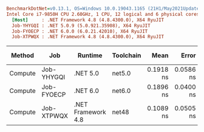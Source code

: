``` ini

BenchmarkDotNet=v0.13.1, OS=Windows 10.0.19043.1165 (21H1/May2021Update)
Intel Core i7-9850H CPU 2.60GHz, 1 CPU, 12 logical and 6 physical cores
  [Host]     : .NET Framework 4.8 (4.8.4300.0), X64 RyuJIT
  Job-YHYGQI : .NET 5.0.9 (5.0.921.35908), X64 RyuJIT
  Job-FYOECP : .NET 6.0.0 (6.0.21.42010), X64 RyuJIT
  Job-XTPWQX : .NET Framework 4.8 (4.8.4300.0), X64 RyuJIT


```
|  Method |        Job |            Runtime | Toolchain |      Mean |     Error |    StdDev |    Median | Ratio | RatioSD | Code Size | Allocated |
|-------- |----------- |------------------- |---------- |----------:|----------:|----------:|----------:|------:|--------:|----------:|----------:|
| Compute | Job-YHYGQI |           .NET 5.0 |    net5.0 | 0.1918 ns | 0.0586 ns | 0.1728 ns | 0.1190 ns |     ? |       ? |       6 B |         - |
| Compute | Job-FYOECP |           .NET 6.0 |    net6.0 | 0.1896 ns | 0.0400 ns | 0.0877 ns | 0.1943 ns |     ? |       ? |       6 B |         - |
| Compute | Job-XTPWQX | .NET Framework 4.8 |     net48 | 0.1089 ns | 0.0505 ns | 0.1373 ns | 0.0643 ns |     ? |       ? |       6 B |         - |
